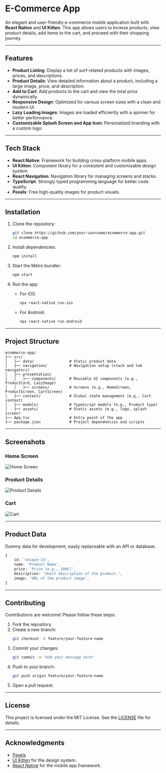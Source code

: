 # E-Commerce App

An elegant and user-friendly e-commerce mobile application built with **React Native** and **UI Kitten**. This app allows users to browse products, view product details, add items to the cart, and proceed with their shopping journey.

---

## Features

- **Product Listing**: Display a list of surf-related products with images, prices, and descriptions.
- **Product Details**: View detailed information about a product, including a large image, price, and description.
- **Add to Cart**: Add products to the cart and view the total price dynamically.
- **Responsive Design**: Optimized for various screen sizes with a clean and modern UI.
- **Lazy Loading Images**: Images are loaded efficiently with a spinner for better performance.
- **Customizable Splash Screen and App Icon**: Personalized branding with a custom logo.

---

## Tech Stack

- **React Native**: Framework for building cross-platform mobile apps.
- **UI Kitten**: Component library for a consistent and customizable design system.
- **React Navigation**: Navigation library for managing screens and stacks.
- **TypeScript**: Strongly typed programming language for better code quality.
- **Pexels**: Free high-quality images for product visuals.

---

## Installation

1. Clone the repository:
   ```bash
   git clone https://github.com/your-username/ecommerce-app.git
   cd ecommerce-app
   ```

2. Install dependencies:
   ```bash
   npm install
   ```

3. Start the Metro bundler:
   ```bash
   npm start
   ```

4. Run the app:
   - For iOS:
     ```bash
     npx react-native run-ios
     ```
   - For Android:
     ```bash
     npx react-native run-android
     ```

---

## Project Structure

```
ecommerce-app/
├── src/
│   ├── data/                # Static product data
│   ├── navigation/          # Navigation setup (stack and tab navigators)
│   ├── presentation/
│   │   ├── components/      # Reusable UI components (e.g., ProductCard, LazyImage)
│   │   ├── screens/         # Screens (e.g., HomeScreen, ProductScreen, CartScreen)
│   ├── context/             # Global state management (e.g., Cart context)
│   ├── models/              # TypeScript models (e.g., Product type)
│   ├── assets/              # Static assets (e.g., logo, splash screen)
├── App.tsx                  # Entry point of the app
├── package.json             # Project dependencies and scripts
```

---

## Screenshots

### Home Screen
![Home Screen](https://via.placeholder.com/300x600?text=Home+Screen)

### Product Details
![Product Details](https://via.placeholder.com/300x600?text=Product+Details)

### Cart
![Cart](https://via.placeholder.com/300x600?text=Cart)

---

## Product Data

Dummy data for development, easily replaceable with an API or database.

```typescript
{
    id: 'unique-id',
    name: 'Product Name',
    price: 'Price (e.g., 100€)',
    description: 'Short description of the product.',
    image: 'URL of the product image',
}
```

---

## Contributing

Contributions are welcome! Please follow these steps:
1. Fork the repository.
2. Create a new branch:
   ```bash
   git checkout -b feature/your-feature-name
   ```
3. Commit your changes:
   ```bash
   git commit -m "Add your message here"
   ```
4. Push to your branch:
   ```bash
   git push origin feature/your-feature-name
   ```
5. Open a pull request.

---

## License

This project is licensed under the MIT License. See the [LICENSE](LICENSE) file for details.

---

## Acknowledgments

- [Pexels](https://pexels.com)
- [UI Kitten](https://akveo.github.io/react-native-ui-kitten/) for the design system.
- [React Native](https://reactnative.dev/) for the mobile app framework.